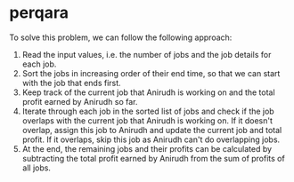 # perqara

To solve this problem, we can follow the following approach:

1. Read the input values, i.e. the number of jobs and the job details for each job.
2. Sort the jobs in increasing order of their end time, so that we can start with the job that ends first.
3. Keep track of the current job that Anirudh is working on and the total profit earned by Anirudh so far.
4. Iterate through each job in the sorted list of jobs and check if the job overlaps with the current job that Anirudh is working on. If it doesn't overlap, assign this job to Anirudh and update the current job and total profit. If it overlaps, skip this job as Anirudh can't do overlapping jobs.
5. At the end, the remaining jobs and their profits can be calculated by subtracting the total profit earned by Anirudh from the sum of profits of all jobs.
